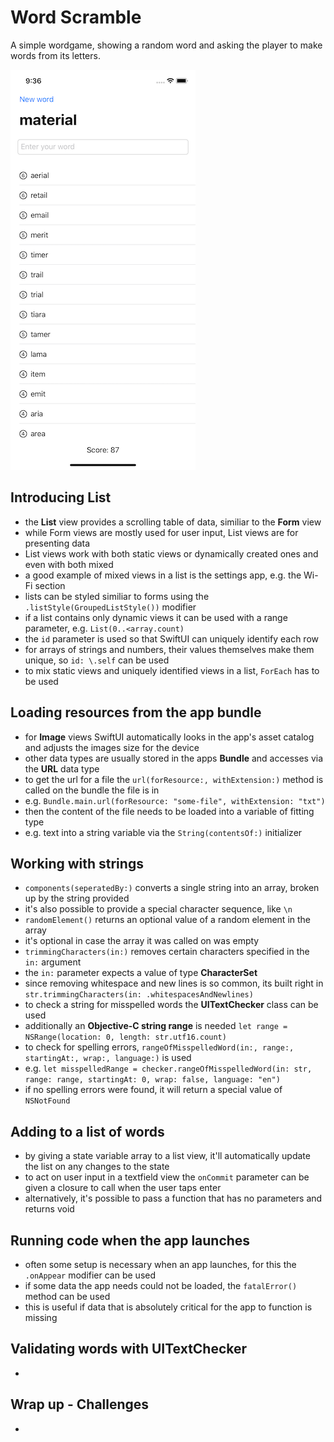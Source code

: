 # Word Scramble
A simple wordgame, showing a random word and asking the player to make words from its letters.

![App screenshot](WordScramble.png)


## Introducing List
- the **List** view provides a scrolling table of data, similiar to the __Form__ view
- while Form views are mostly used for user input, List views are for presenting data
- List views work with both static views or dynamically created ones and even with both mixed
- a good example of mixed views in a list is the settings app, e.g. the Wi-Fi section
- lists can be styled similiar to forms using the `.listStyle(GroupedListStyle())` modifier
- if a list contains only dynamic views it can be used with a range parameter, e.g. `List(0..<array.count)`
- the `id` parameter is used so that SwiftUI can uniquely identify each row
- for arrays of strings and numbers, their values themselves make them unique, so `id: \.self` can be used
- to mix static views and uniquely identified views in a list, `ForEach` has to be used

## Loading resources from the app bundle
- for **Image** views SwiftUI automatically looks in the app's asset catalog and adjusts the images size for the device
- other data types are usually stored in the apps **Bundle** and accesses via the **URL** data type
- to get the url for a file the `url(forResource:, withExtension:)` method is called on the bundle the file is in
- e.g. `Bundle.main.url(forResource: "some-file", withExtension: "txt")`
- then the content of the file needs to be loaded into a variable of fitting type
- e.g. text into a string variable via the `String(contentsOf:)` initializer

## Working with strings
- `components(seperatedBy:)` converts a single string into an array, broken up by the string provided
- it's also possible to provide a special character sequence, like `\n`
- `randomElement()` returns an optional value of a random element in the array
- it's optional in case the array it was called on was empty
- `trimmingCharacters(in:)` removes certain characters specified in the `in:` argument
- the `in:` parameter expects a value of type **CharacterSet**
- since removing whitespace and new lines is so common, its built right in `str.trimmingCharacters(in: .whitespacesAndNewlines)`
- to check a string for misspelled words the **UITextChecker** class can be used
- additionally an __Objective-C string range__ is needed `let range = NSRange(location: 0, length: str.utf16.count)`
- to check for spelling errors, `rangeOfMisspelledWord(in:, range:, startingAt:, wrap:, language:)` is used
- e.g. `let misspelledRange = checker.rangeOfMisspelledWord(in: str, range: range, startingAt: 0, wrap: false, language: "en")`
- if no spelling errors were found, it will return a special value of `NSNotFound`

## Adding to a list of words
- by giving a state variable array to a list view, it'll automatically update the list on any changes to the state
- to act on user input in a textfield view the `onCommit` parameter can be given a closure to call when the user taps enter
- alternatively, it's possible to pass a function that has no parameters and returns void

## Running code when the app launches
- often some setup is necessary when an app launches, for this the `.onAppear` modifier can be used
- if some data the app needs could not be loaded, the `fatalError()` method can be used
- this is useful if data that is absolutely critical for the app to function is missing

## Validating words with UITextChecker
- 

## Wrap up - Challenges
- 
